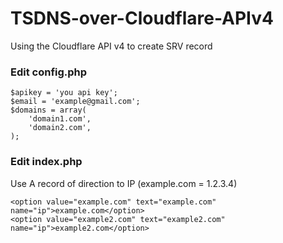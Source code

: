# TSDNS-over-Cloudflare-APIv4
Using the Cloudflare API v4 to create SRV record

### Edit config.php

```
$apikey = 'you api key';
$email = 'example@gmail.com';  
$domains = array(
    'domain1.com',
    'domain2.com',
);
```

### Edit index.php
Use A record of direction to IP (example.com = 1.2.3.4)
```
<option value="example.com" text="example.com" name="ip">example.com</option>
<option value="example2.com" text="example2.com" name="ip">example2.com</option>
 ```
